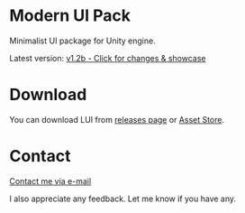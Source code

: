 # Modern UI Pack
Minimalist UI package for Unity engine.

Latest version: [v1.2b - Click for changes & showcase](https://youtu.be/tlwed8Y2vdE)

# Download
You can download LUI from [releases page](https://github.com/Michsky/lomenui/releases) or [Asset Store](https://assetstore.unity.com/packages/tools/gui/modern-ui-pack-114792).

# Contact
[Contact me via e-mail](mailto:isa.steam@outlook.com)

I also appreciate any feedback. Let me know if you have any.
